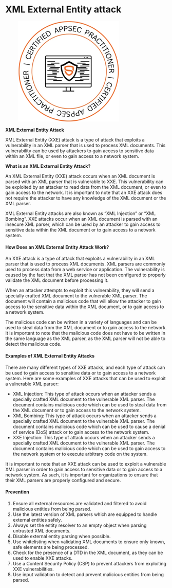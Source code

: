 # XML External Entity attack

<figure><img src=".gitbook/assets/image (6).png" alt="" width="314"><figcaption></figcaption></figure>



**XML External Entity Attack**

XML External Entity (XXE) attack is a type of attack that exploits a vulnerability in an XML parser that is used to process XML documents. This vulnerability can be used by attackers to gain access to sensitive data within an XML file, or even to gain access to a network system.

**What is an XML External Entity Attack?**

An XML External Entity (XXE) attack occurs when an XML document is parsed with an XML parser that is vulnerable to XXE. This vulnerability can be exploited by an attacker to read data from the XML document, or even to gain access to the network. It is important to note that an XXE attack does not require the attacker to have any knowledge of the XML document or the XML parser.

XML External Entity attacks are also known as “XML Injection” or “XML Bombing”. XXE attacks occur when an XML document is parsed with an insecure XML parser, which can be used by an attacker to gain access to sensitive data within the XML document or to gain access to a network system.

#### **How Does an XML External Entity Attack Work?**

An XXE attack is a type of attack that exploits a vulnerability in an XML parser that is used to process XML documents. XML parsers are commonly used to process data from a web service or application. The vulnerability is caused by the fact that the XML parser has not been configured to properly validate the XML document before processing it.

When an attacker attempts to exploit this vulnerability, they will send a specially crafted XML document to the vulnerable XML parser. The document will contain a malicious code that will allow the attacker to gain access to the sensitive data within the XML document, or to gain access to a network system.

The malicious code can be written in a variety of languages and can be used to steal data from the XML document or to gain access to the network. It is important to note that the malicious code does not have to be written in the same language as the XML parser, as the XML parser will not be able to detect the malicious code.

#### **Examples of XML External Entity Attacks**

There are many different types of XXE attacks, and each type of attack can be used to gain access to sensitive data or to gain access to a network system. Here are some examples of XXE attacks that can be used to exploit a vulnerable XML parser:

* XML Injection: This type of attack occurs when an attacker sends a specially crafted XML document to the vulnerable XML parser. The document contains malicious code which can be used to steal data from the XML document or to gain access to the network system.
* XML Bombing: This type of attack occurs when an attacker sends a specially crafted XML document to the vulnerable XML parser. The document contains malicious code which can be used to cause a denial of service (DoS) attack or to gain access to the network system.
* XXE Injection: This type of attack occurs when an attacker sends a specially crafted XML document to the vulnerable XML parser. The document contains malicious code which can be used to gain access to the network system or to execute arbitrary code on the system.

It is important to note that an XXE attack can be used to exploit a vulnerable XML parser in order to gain access to sensitive data or to gain access to a network system. As such, it is important for organizations to ensure that their XML parsers are properly configured and secure.

#### **Prevention**

1. Ensure all external resources are validated and filtered to avoid malicious entities from being parsed.
2. Use the latest version of XML parsers which are equipped to handle external entities safely.
3. Always set the entity resolver to an empty object when parsing untrusted XML documents.
4. Disable external entity parsing when possible.
5. Use whitelisting when validating XML documents to ensure only known, safe elements are being processed.
6. Check for the presence of a DTD in the XML document, as they can be used to enable XXE attacks.
7. Use a Content Security Policy (CSP) to prevent attackers from exploiting XXE vulnerabilities.
8. Use input validation to detect and prevent malicious entities from being parsed.
